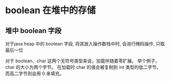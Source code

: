 # boolean 在堆中的存储

## 堆中 boolean 字段

对于java heap 中的 boolean 字段, 将其放入操作数栈中时, 会进行掩码操作, 只取最后一位

对于 boolean、char 这两个无符号类型来说，加载伴随着零扩展。
举个例子，char 的大小为两个字节。
在加载时 char 的值会被复制到 int 类型的低二字节，
而高二字节则会用 0 来填充。



